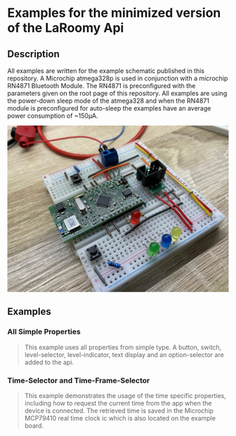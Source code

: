 # Examples for the minimized version of the LaRoomy Api

## Description

All examples are written for the example schematic published in this repository. A Microchip atmega328p is used in conjunction with a microchip RN4871 Bluetooth Module. The RN4871 is preconfigured with the parameters given on the root page of this repository. All examples are using the power-down sleep mode of the atmega328 and when the RN4871 module is preconfigured for auto-sleep the examples have an average power consumption of ~150µA.

![](res/common_bluetooth_control_board.jpg)

## Examples

### All Simple Properties
> This example uses all properties from simple type. A button, switch, level-selector, level-indicator, text display and an option-selector are added to the api.

### Time-Selector and Time-Frame-Selector
> This example demonstrates the usage of the time specific properties, including how to request the current time from the app when the device is connected. The retrieved time is saved in the Microchip MCP79410 real time clock ic which is also located on the example board.
